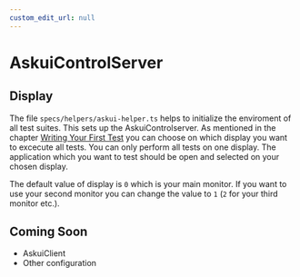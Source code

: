 ```yaml
---
custom_edit_url: null
---
```


# AskuiControlServer

## Display

The file `specs/helpers/askui-helper.ts` helps to initialize the enviroment of all test suites.
This sets up the AskuiControlserver.
As mentioned in the chapter [Writing Your First Test](../general/02-Getting%20Started/writing-your-first-test.md) you can choose on which display you want to excecute all
tests. You can only perform all tests on one display.
The application which you want to test should be open and selected on your chosen display.

The default value of display is `0` which is your main monitor. If you want to use your
second monitor you can change the value to `1` (`2` for your third monitor etc.).

## Coming Soon

- AskuiClient
- Other configuration